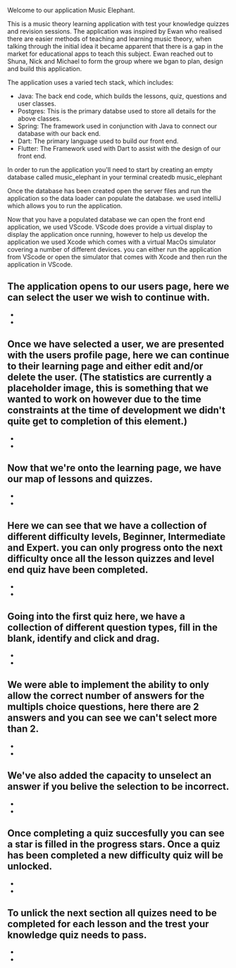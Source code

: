 Welcome to our application Music Elephant. 

This is a music theory learning application with test your knowledge quizzes and revision sessions. 
The application was inspired by Ewan who realised there are easier methods of teaching and learning music theory, when talking through the initial idea it became apparent that there is a gap in the market for educational apps to teach this subject.
Ewan reached out to Shuna, Nick and Michael to form the group where we bgan to plan, design and build this application.

The application uses a varied tech stack, which includes:
  - Java: The back end code, which builds the lessons, quiz, questions and user classes.
  - Postgres: This is the primary databse used to store all details for the above classes.
  - Spring: The framework used in conjunction with Java to connect our database with our back end. 
  - Dart: The primary language used to build our front end.
  - Flutter: The Framework used with Dart to assist with the design of our front end.

In order to run the application you'll need to start by creating an empty database called music_elephant in your terminal
createdb music_elephant

Once the database has been created open the server files and run the application so the data loader can populate the database. 
we used intelliJ which allows you to run the application.

Now that you have a populated database we can open the front end application, we used VScode. VScode does provide a virtual display
to display the application once running, however to help us develop the application we used Xcode which comes with a virtual MacOs simulator
covering a number of different devices. 
you can either run the application from VScode or open the simulator that comes with Xcode and then run the application in VScode. 



The application opens to our users page, here we can select the user we wish to continue with.
-
-
-
Once we have selected a user, we are presented with the users profile page, here we can continue to their learning page and either
edit and/or delete the user. 
(The statistics are currently a placeholder image, this is something that we wanted to work on however due to the time constraints at
the time of development we didn't quite get to completion of this element.)
-
-
-
Now that we're onto the learning page, we have our map of lessons and quizzes. 
-
-
-
Here we can see that we have a collection of different difficulty levels, Beginner, Intermediate and Expert. you can only progress onto the next difficulty once all the lesson quizzes and level end quiz have been completed.
-
-
-
Going into the first quiz here, we have a collection of different question types, fill in the blank, identify and click and drag.
-
-
-

We were able to implement the ability to only allow the correct number of answers for the multipls choice questions, here there are 2 answers and you can see we can't select more than 2. 
-
-
-
We've also added the capacity to unselect an answer if you belive the selection to be incorrect.
-
-
-
Once completing a quiz succesfully you can see a star is filled in the progress stars. Once a quiz has been completed a new difficulty quiz will be unlocked.
-
-
-
To unlick the next section all quizes need to be completed for each lesson and the trest your knowledge quiz needs to pass.
-
-
-


